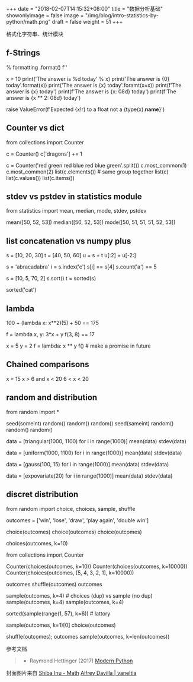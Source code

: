 +++
date = "2018-02-07T14:15:32+08:00"
title = "数据分析基础"
showonlyimage = false
image = "/img/blog/intro-statistics-by-python/math.png"
draft = false
weight = 51
+++

格式化字符串、统计模块
<!--more-->

## f-Strings

% formatting .format()  f''

x = 10
print('The answer is %d today' % x)
print('The answer is {0} today'.format(x))
print('The answer is {x} today'.foramt(x=x))
print(f'The answer is {x} today')
print(f'The answer is {x: 08d} today')
print(f'The answer is {x ** 2: 08d} today')

raise ValueError(f'Expected {x!r} to a float not a {type(x).__name__}')


## Counter vs dict

from collections import Counter

c = Counter()
c['dragons'] += 1

c = Counter('red green red blue red blue green'.split())
c.most_common(1)
c.most_common(2)
list(c.elements()) # same group together
list(c)
list(c.values())
list(c.items())


## stdev vs pstdev in statistics module

from statistics import mean, median, mode, stdev, pstdev

mean([50, 52, 53])
median([50, 52, 53])
mode([50, 51, 51, 51, 52, 53])


## list concatenation vs numpy plus

s = [10, 20, 30]
t = [40, 50, 60]
u = s + t
u[:2] +  u[-2:]

s = 'abracadabra'
i = s.index('c')
s[i] == s[4]
s.count('a') == 5

s = [10, 5, 70, 2]
s.sort()
t = sorted(s)

sorted('cat')

## lambda

100 + (lambda x: x**2)(5) + 50 == 175

f = lambda x, y: 3*x + y
f(3, 8) == 17

x = 5
y = 2
f = lambda: x ** y
f() # make a promise in future

## Chained comparisons
x = 15
x > 6 and x < 20
6 < x < 20



## random and distribution

from random import *

seed(someint)
random()
random()
random()
seed(sameint)
random()
random()
random()


data = [triangular(1000, 1100) for i in range(1000)]
mean(data)
stdev(data)

data = [uniform(1000, 1100) for i in range(1000)]
mean(data)
stdev(data)

data = [gauss(100, 15) for i in range(1000)]
mean(data)
stdev(data)

data = [expovariate(20) for i in range(1000)]
mean(data)
stdev(data)


## discret distribution

from random import choice, choices, sample, shuffle

outcomes = ['win', 'lose', 'draw', 'play again', 'double win']

choice(outcomes)
choice(outcomes)
choice(outcomes)

choices(outcomes, k=10)

from collections import Counter

Counter(choices(outcomes, k=10))
Counter(choices(outcomes, k=10000))
Counter(choices(outcomes, [5, 4, 3, 2, 1], k=10000))

outcomes
shuffle(outcomes)
outcomes

sample(outcomes, k=4) # choices (dup) vs sample (no dup)
sample(outcomes, k=4)
sample(outcomes, k=4)

sorted(sample(range(1, 57), k=6)) # lattory

sample(outcomes, k=1)[0]
choice(outcomes)

shuffle(outcomes); outcomes
sample(outcomes, k=len(outcomes))

参考文档


> - Raymond Hettinger (2017) [Modern Python](https://github.com/rhettinger/modernpython)

封面图片来自 [Shiba Inu - Math](https://dribbble.com/shots/3818487-Shiba-Inu-Math) <a href="https://dribbble.com/vaneltia"><i class="fa fa-dribbble" aria-hidden="true"></i> Alfrey Davilla | vaneltia</a>
